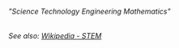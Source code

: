 
###### "Science Technology Engineering Mathematics"

*See also: [Wikipedia - STEM](https://en.wikipedia.org/wiki/Science,_technology,_engineering,_and_mathematics)*